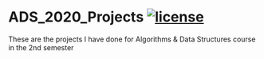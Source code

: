# ADS_2020_Projects [![license](https://img.shields.io/github/license/mashape/apistatus.svg?maxAge=2592000)](https://github.com/zakpaw/Data_Science_projects/blob/main/LICENSE)
These are the projects I have done for Algorithms & Data Structures course in the 2nd semester
